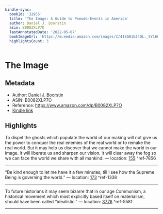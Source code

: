 ```yaml
---
kindle-sync:
  bookId: '32955'
  title: 'The Image: A Guide to Pseudo-Events in America'
  author: Daniel J. Boorstin
  asin: B0082XLP7O
  lastAnnotatedDate: '2022-05-07'
  bookImageUrl: 'https://m.media-amazon.com/images/I/41SGH1UJ4DL._SY160.jpg'
  highlightsCount: 3
---
```

# The Image
## Metadata
* Author: [Daniel J. Boorstin](https://www.amazon.com/Daniel-J-Boorstin/e/B000AQ79EE/ref=dp_byline_cont_ebooks_1)
* ASIN: B0082XLP7O
* Reference: https://www.amazon.com/dp/B0082XLP7O
* [Kindle link](kindle://book?action=open&asin=B0082XLP7O)

## Highlights
To dispel the ghosts which populate the world of our making will not give us the power to conquer the real enemies of the real world or to remake the real world. But it may help us discover that we cannot make the world in our image. It will liberate us and sharpen our vision. It will clear away the fog so we can face the world we share with all mankind. — location: [155](kindle://book?action=open&asin=B0082XLP7O&location=155) ^ref-7856

---
“Be kind enough to let me have it a few minutes, till I see how the Supreme Being is governing the world.” — location: [173](kindle://book?action=open&asin=B0082XLP7O&location=173) ^ref-1338

---
To future historians it may seem bizarre that in our age Communism, a historical movement which most explicitly based itself on materialism, should have been called “idealistic.” — location: [3778](kindle://book?action=open&asin=B0082XLP7O&location=3778) ^ref-5581

---
